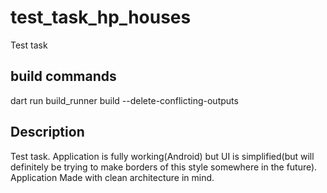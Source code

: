 # test_task_hp_houses

Test task

## build commands 
dart run build_runner build --delete-conflicting-outputs

## Description
Test task. Application is fully working(Android) but UI is simplified(but will definitely be trying 
to make borders of this style somewhere in the future).
Application Made with clean architecture in mind. 

